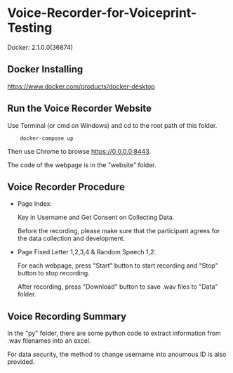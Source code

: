 # Voice-Recorder-for-Voiceprint-Testing

Docker: 2.1.0.0(36874)

## Docker Installing

https://www.docker.com/products/docker-desktop

## Run the Voice Recorder Website

Use Terminal (or cmd on Windows) and cd to the root path of this folder.

        docker-compose up

Then use Chrome to browse https://0.0.0.0:8443.

The code of the webpage is in the "website" folder.

## Voice Recorder Procedure

* Page Index: 

    Key in Username and Get Consent on Collecting Data.
    
    Before the recording, please make sure that the participant agrees for the data collection and development.

* Page Fixed Letter 1,2,3,4 & Random Speech 1,2: 

    For each webpage, press "Start" button to start recording and "Stop" button to stop recording.
    
    After recording, press "Download" button to save .wav files to "Data" folder.

## Voice Recording Summary

In the "py" folder, there are some python code to extract information from .wav filenames into an excel.

For data security, the method to change username into anoumous ID is also provided.




